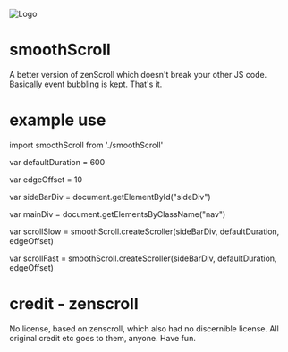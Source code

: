 ![Logo](https://2oieu24ejvlgafc161o49t49-wpengine.netdna-ssl.com/wp-content/uploads/2014/09/scroll_to-637x358.jpg)

# smoothScroll
A better version of zenScroll which doesn't break your other JS code. Basically event bubbling is kept.  That's it.

# example use

import smoothScroll from './smoothScroll' 

var defaultDuration = 600

var edgeOffset = 10

var sideBarDiv = document.getElementById("sideDiv")

var mainDiv = document.getElementsByClassName("nav") 

var scrollSlow = smoothScroll.createScroller(sideBarDiv, defaultDuration, edgeOffset)

var scrollFast = smoothScroll.createScroller(sideBarDiv, defaultDuration, edgeOffset)

# credit - zenscroll
No license, based on zenscroll, which also had no discernible license.  All original credit etc goes to them, anyone.  Have fun.